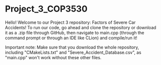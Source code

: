 # Project_3_COP3530

Hello! Welcome to our Project 3 repository: Factors of Severe Car Accidents! To run our code, go ahead and clone the repository or download it as a .zip file through GitHub, then navigate to main.cpp (through the command prompt or through an IDE like CLion) and compile/run it!

Important note: Make sure that you download the whole repository, including "CMakeLists.txt" and "Severe_Accident_Database.csv", as "main.cpp" won't work without these other files.

